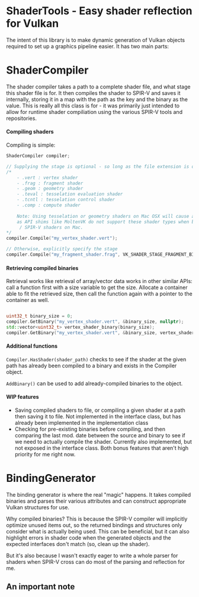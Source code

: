 # ShaderTools - Easy shader reflection for Vulkan

The intent of this library is to make dynamic generation of Vulkan objects required to set up a graphics pipeline easier. It has two main parts:

# ShaderCompiler 

The shader compiler takes a path to a complete shader file, and what stage this shader file is for. It then compiles the shader to SPIR-V
and saves it internally, storing it in a map with the path as the key and the binary as the value. This is really all this class is for -
it was primarily just intended to allow for runtime shader compiliation using the various SPIR-V tools and repositories.
#### Compiling shaders
Compiling is simple:
```cpp
ShaderCompiler compiler;

// Supplying the stage is optional - so long as the file extension is one of the following:
/*
    - .vert : vertex shader
    - .frag : fragment shader
    - .geom : geometry shader
    - .teval : tesselation evaluation shader
    - .tcntl : tesselation control shader
    - .comp : compute shader
    
    Note: Using tesselation or geometry shaders on Mac OSX will cause an exception to be thrown,
    as API shims like MoltenVK do not support these shader types when being used to run Vulkan code
     / SPIR-V shaders on Mac.
*/
compiler.Compile("my_vertex_shader.vert");

// Otherwise, explicitly specify the stage
compiler.Compile("my_fragment_shader.frag", VK_SHADER_STAGE_FRAGMENT_BIT);

```

#### Retrieving compiled binaries
Retrieval works like retrieval of array/vector data works in other similar APIs: call a function first with a size variable to get the size.
Allocate a container able to fit the retrieved size, then call the function again with a pointer to the container as well.
```cpp

uint32_t binary_size = 0;
compiler.GetBinary("my_vertex_shader.vert", &binary_size, nullptr);
std::vector<uint32_t> vertex_shader_binary(binary_size);
compiler.GetBinary("my_vertex_shader.vert", &binary_size, vertex_shader_binary.data());
```

#### Additional functions

`Compiler.HasShader(shader_path)` checks to see if the shader at the given path has already been compiled to a binary and exists 
in the Compiler object.

`AddBinary()` can be used to add already-compiled binaries to the object.

#### WIP features
- Saving compiled shaders to file, or compiling a given shader at a path then saving it to file. Not implemented in the interface class, 
but has already been implemented in the implementation class
- Checking for pre-existing binaries before compiling, and then comparing the last mod. date between the source and binary to see if
we need to actually compile the shader. Currently also implemented, but not exposed in the interface class. Both bonus features that aren't
high priority for me right now.

# BindingGenerator

The binding generator is where the real "magic" happens. It takes compiled binaries and parses their various attributes and can construct
appropriate Vulkan structures for use.

Why compiled binaries? This is because the SPIR-V compiler will implicitly optimize unused items out, so the returned bindings and structures 
only consider what is actually being used. This can be beneficial, but it can also highlight errors in shader code when the generated objects
and the expected interfaces don't match (so, clean up the shader). 

But it's also because I wasn't exactly eager to write a whole parser for shaders when SPIR-V cross can do most of the parsing and reflection
for me. 

## An important note
